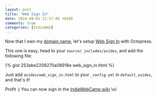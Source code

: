 ```yaml
---
layout: post
title: "Web Sign In"
date: 2014-08-01 22:57:06 +0100
comments: true
categories: [IndieWeb]
---
```


Now that I own my [domain name](http://localhost:4000/blog/2014/07/31/domain-name-and-github/),
let's setup [Web Sign In](http://indiewebcamp.com/How_to_set_up_web_sign-in_on_your_own_domain) with Octopress.

<!-- more -->

This one is easy, head to your `source/_includes/asides`, and add the following file:

{% gist 253abe2208270a08918e web_sign_in.html %}

Just add `asides/web_sign_in.html` to your `_config.yml` in `default_asides`, and that's it!

Profit :) You can now sign in the [IndieWebCamp wiki](http://indiewebcamp.com/Special:UserLogin) \o/
